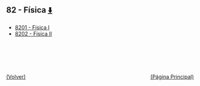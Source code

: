 
<html>
<body>
<h2>82 - Física <a href="https://downgit.github.io/#/home?url=https://github.com/Apuntes-FIUBA/Apuntes-Electronica/tree/main/82 - Física" style="font-size:20px">  ⬇️ </a></h2>
<ul>
    <li><a href="8201 - Fisica I">8201 - Fisica I</a></li>
    <li><a href="8202 - Fisica II">8202 - Fisica II</a></li>
</ul>
</body>
</html>




<br><br><br><br><br><a href="../" style="float: left">(Volver)</a> <a href="https://apuntes-fiuba.github.io/Apuntes-Electronica" style="float: right">(Página Principal)</a>
